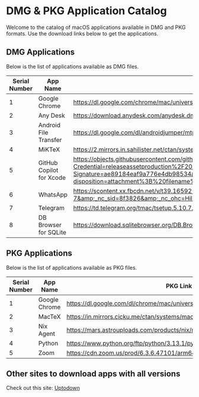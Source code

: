 # DMG & PKG Application Catalog

Welcome to the catalog of macOS applications available in DMG and PKG formats. Use the download links below to get the applications.

## DMG Applications

Below is the list of applications available as DMG files.

| Serial Number | App Name              | DMG Link |
|---------------|-----------------------|----------|
| 1             | Google Chrome         | <a href="https://dl.google.com/chrome/mac/universal/stable/GGRO/googlechrome.dmg" target="_blank">https://dl.google.com/chrome/mac/universal/stable/GGRO/googlechrome.dmg</a> |
| 2             | Any Desk              | <a href="https://download.anydesk.com/anydesk.dmg" target="_blank">https://download.anydesk.com/anydesk.dmg</a> |
| 3             | Android File Transfer | <a href="https://dl.google.com/dl/androidjumper/mtp/5071136/AndroidFileTransfer.dmg" target="_blank">https://dl.google.com/dl/androidjumper/mtp/5071136/AndroidFileTransfer.dmg</a> |
| 4             | MiKTeX                | <a href="https://2.mirrors.in.sahilister.net/ctan/systems/win32/miktex/setup/darwin-x86_64/miktex-22.1-darwin-x86_64.dmg" target="_blank">https://2.mirrors.in.sahilister.net/ctan/systems/win32/miktex/setup/darwin-x86_64/miktex-22.1-darwin-x86_64.dmg</a> |
| 5             | GitHub Copilot for Xcode | <a href="https://objects.githubusercontent.com/github-production-release-asset-2e65be/860035177/2db905e4-0e83-4db5-803f-502cc86015cc?X-Amz-Algorithm=AWS4-HMAC-SHA256&X-Amz-Credential=releaseassetproduction%2F20250203%2Fus-east-1%2Fs3%2Faws4_request&X-Amz-Date=20250203T011911Z&X-Amz-Expires=300&X-Amz-Signature=ae89184eaf9a776e4db98534aa06133bf709497e16a31794e3d115c7f0a24632&X-Amz-SignedHeaders=host&response-content-disposition=attachment%3B%20filename%3DGitHubCopilotForXcode.dmg&response-content-type=application%2Foctet-stream" target="_blank">https://objects.githubusercontent.com/github-production-release-asset-2e65be/860035177/2db905e4-0e83-4db5-803f-502cc86015cc?X-Amz-Algorithm=AWS4-HMAC-SHA256&amp;X-Amz-Credential=releaseassetproduction%2F20250203%2Fus-east-1%2Fs3%2Faws4_request&amp;X-Amz-Date=20250203T011911Z&amp;X-Amz-Expires=300&amp;X-Amz-Signature=ae89184eaf9a776e4db98534aa06133bf709497e16a31794e3d115c7f0a24632&amp;X-Amz-SignedHeaders=host&amp;response-content-disposition=attachment%3B%20filename%3DGitHubCopilotForXcode.dmg&amp;response-content-type=application%2Foctet-stream</a> |
| 6             | WhatsApp              | <a href="https://scontent.xx.fbcdn.net/v/t39.16592-6/10000000_9056455091115779_1680877999340517009_n.dmg/WhatsApp-2.25.1.83.dmg?_nc_cat=1&amp;ccb=1-7&amp;_nc_sid=8f3826&amp;_nc_ohc=HilBJco6Ji8Q7kNvgG5TQZu&amp;_nc_zt=14&amp;_nc_ht=scontent.xx&amp;_nc_gid=AiRQGmzNRpibMgsE_PnlECK&amp;oh=00_AYAXZ7VAJvlonecRPwLhfFOa1f0Li_3EkVqmriTyHflHvQ&amp;oe=67B367F3" target="_blank">https://scontent.xx.fbcdn.net/v/t39.16592-6/10000000_9056455091115779_1680877999340517009_n.dmg/WhatsApp-2.25.1.83.dmg?_nc_cat=1&amp;ccb=1-7&amp;_nc_sid=8f3826&amp;_nc_ohc=HilBJco6Ji8Q7kNvgG5TQZu&amp;_nc_zt=14&amp;_nc_ht=scontent.xx&amp;_nc_gid=AiRQGmzNRpibMgsE_PnlECK&amp;oh=00_AYAXZ7VAJvlonecRPwLhfFOa1f0Li_3EkVqmriTyHflHvQ&amp;oe=67B367F3</a> |
| 7             | Telegram              | <a href="https://td.telegram.org/tmac/tsetup.5.10.7.dmg" target="_blank">https://td.telegram.org/tmac/tsetup.5.10.7.dmg</a> |
| 8             | DB Browser for SQLite | <a href="https://download.sqlitebrowser.org/DB.Browser.for.SQLite-v3.13.1.dmg" target="_blank">https://download.sqlitebrowser.org/DB.Browser.for.SQLite-v3.13.1.dmg</a> |

## PKG Applications

Below is the list of applications available as PKG files.

| Serial Number | App Name      | PKG Link |
|---------------|---------------|----------|
| 1             | Google Chrome | <a href="https://dl.google.com/dl/chrome/mac/universal/stable/gcem/GoogleChrome.pkg" target="_blank">https://dl.google.com/dl/chrome/mac/universal/stable/gcem/GoogleChrome.pkg</a> |
| 2             | MacTeX        | <a href="https://in.mirrors.cicku.me/ctan/systems/mac/mactex/MacTeX.pkg" target="_blank">https://in.mirrors.cicku.me/ctan/systems/mac/mactex/MacTeX.pkg</a> |
| 3             | Nix Agent     | <a href="https://mars.astrouploads.com/products/nix/macos/nixagent.pkg" target="_blank">https://mars.astrouploads.com/products/nix/macos/nixagent.pkg</a> |
| 4             | Python        | <a href="https://www.python.org/ftp/python/3.13.1/python-3.13.1-macos11.pkg" target="_blank">https://www.python.org/ftp/python/3.13.1/python-3.13.1-macos11.pkg</a> |
| 5             | Zoom          | <a href="https://cdn.zoom.us/prod/6.3.6.47101/arm64/zoomusInstallerFull.pkg" target="_blank">https://cdn.zoom.us/prod/6.3.6.47101/arm64/zoomusInstallerFull.pkg</a> |

## Other sites to download apps with all versions

Check out this site: [Uptodown](https://en.uptodown.com/)